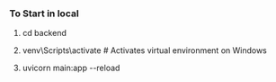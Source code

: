 ### To Start in local

1. cd backend

2. venv\Scripts\activate # Activates virtual environment on Windows

3. uvicorn main:app --reload
